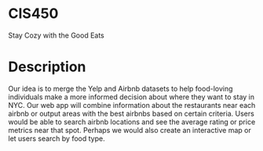 # CIS450
Stay Cozy with the Good Eats

# Description
Our idea is to merge the Yelp and Airbnb datasets to help food-loving individuals make a more informed decision about where they want to stay in NYC. Our web app will combine information about the restaurants near each airbnb or output areas with the best airbnbs based on certain criteria. Users would be able to search airbnb locations and see the average rating or price metrics near that spot. Perhaps we would also create an interactive map or let users search by food type. 
